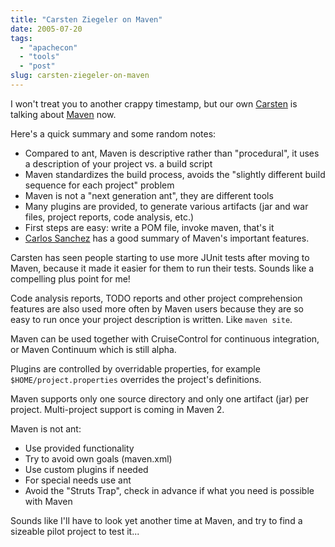 ```yaml
---
title: "Carsten Ziegeler on Maven"
date: 2005-07-20
tags: 
  - "apachecon"
  - "tools"
  - "post"
slug: carsten-ziegeler-on-maven
---
```


I won't treat you to another crappy timestamp, but our own [Carsten](http://www.osoco.org/weblogs/rael/) is talking about [Maven](http://maven.apache.org/) now.

Here's a quick summary and some random notes:

- Compared to ant, Maven is descriptive rather than "procedural", it uses a description of your project vs. a build script
- Maven standardizes the build process, avoids the "slightly different build sequence for each project" problem
- Maven is not a "next generation ant", they are different tools
- Many plugins are provided, to generate various artifacts (jar and war files, project reports, code analysis, etc.)
- First steps are easy: write a POM file, invoke maven, that's it
- [Carlos Sanchez](http://jroller.com/page/carlossg/20050218) has a good summary of Maven's important features.

Carsten has seen people starting to use more JUnit tests after moving to Maven, because it made it easier for them to run their tests. Sounds like a compelling plus point for me!

Code analysis reports, TODO reports and other project comprehension features are also used more often by Maven users because they are so easy to run once your project description is written. Like `maven site`.

Maven can be used together with CruiseControl for continuous integration, or Maven Continuum which is still alpha.

Plugins are controlled by overridable properties, for example `$HOME/project.properties` overrides the project's definitions.

Maven supports only one source directory and only one artifact (jar) per project. Multi-project support is coming in Maven 2.

Maven is not ant:

- Use provided functionality
- Try to avoid own goals (maven.xml)
- Use custom plugins if needed
- For special needs use ant
- Avoid the "Struts Trap", check in advance if what you need is possible with Maven

Sounds like I'll have to look yet another time at Maven, and try to find a sizeable pilot project to test it...
